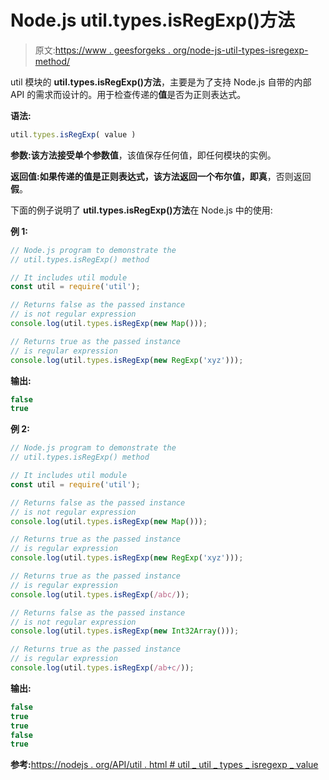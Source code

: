 # Node.js util.types.isRegExp()方法

> 原文:[https://www . geesforgeks . org/node-js-util-types-isregexp-method/](https://www.geeksforgeeks.org/node-js-util-types-isregexp-method/)

util 模块的 **util.types.isRegExp()方法**，主要是为了支持 Node.js 自带的内部 API 的需求而设计的。用于检查传递的**值**是否为正则表达式。

**语法:**

```js
util.types.isRegExp( value )
```

**参数:**该方法接受单个参数**值**，该值保存任何值，即任何模块的实例。

**返回值:**如果传递的值是正则表达式，该方法返回一个布尔值，即**真**，否则返回**假**。

下面的例子说明了 **util.types.isRegExp()方法**在 Node.js 中的使用:

**例 1:**

```js
// Node.js program to demonstrate the   
// util.types.isRegExp() method

// It includes util module
const util = require('util');

// Returns false as the passed instance
// is not regular expression
console.log(util.types.isRegExp(new Map()));

// Returns true as the passed instance
// is regular expression
console.log(util.types.isRegExp(new RegExp('xyz')));
```

**输出:**

```js
false
true
```

**例 2:**

```js
// Node.js program to demonstrate the   
// util.types.isRegExp() method

// It includes util module
const util = require('util');

// Returns false as the passed instance
// is not regular expression
console.log(util.types.isRegExp(new Map()));

// Returns true as the passed instance
// is regular expression
console.log(util.types.isRegExp(new RegExp('xyz')));

// Returns true as the passed instance
// is regular expression
console.log(util.types.isRegExp(/abc/));

// Returns false as the passed instance
// is not regular expression
console.log(util.types.isRegExp(new Int32Array()));

// Returns true as the passed instance
// is regular expression 
console.log(util.types.isRegExp(/ab+c/));
```

**输出:**

```js
false
true
true
false
true
```

**参考:**[https://nodejs . org/API/util . html # util _ util _ types _ isregexp _ value](https://nodejs.org/api/util.html#util_util_types_isregexp_value)